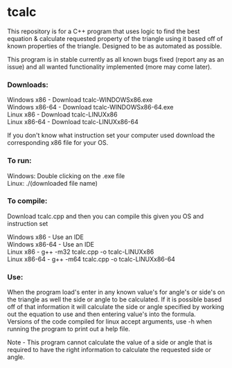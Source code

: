 # tcalc

This repository is for a C++ program that uses logic to find the best equation & calculate requested property of the triangle using it based off of known properties of the triangle. Designed to be as automated as possible.

This program is in stable currently as all known bugs fixed (report any as an issue) and all wanted functionality implemented (more may come later).  

### Downloads:  
Windows x86 - Download tcalc-WINDOWSx86.exe  
Windows x86-64 - Download tcalc-WINDOWSx86-64.exe  
Linux x86 - Download tcalc-LINUXx86  
Linux x86-64 - Download tcalc-LINUXx86-64  

If you don't know what instruction set your computer used download the corresponding x86 file for your OS.

### To run:  
Windows: Double clicking on the .exe file  
Linux: ./(downloaded file name)  

### To compile:  
Download tcalc.cpp and then you can compile this given you OS and instruction set  

Windows x86 - Use an IDE  
Windows x86-64 - Use an IDE  
Linux x86 - g++ -m32 tcalc.cpp -o tcalc-LINUXx86  
Linux x86-64 - g++ -m64 tcalc.cpp -o tcalc-LINUXx86-64  

### Use:  
When the program load's enter in any known value's for angle's or side's on the triangle as well the side or angle to be calculated. If it is possible based off of that information it will calculate the side or angle specified by working out the equation to use and then entering value's into the formula.  
Versions of the code compiled for linux accept arguments, use -h when running the program to print out a help file.  

Note - This program cannot calculate the value of a side or angle that is required to have the right information to calculate the requested side or angle.
